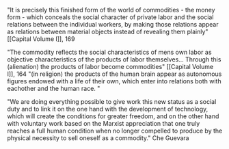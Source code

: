 

"It is precisely this finished form of the world of commodities - the money form -  which conceals the social character of private labor and the social relations between the individual workers, by making those relations appear as relations between material objects instead of revealing them plainly" [[Capital Volume I]], 169

"The commodity reflects the social characteristics of mens own labor as objective characteristics of the products of labor themselves... Through this (alienation) the products of labor become commodities" [[Capital Volume I]], 164
"(in religion) the products of the human brain appear as autonomous figures endowed with a life of their own, which enter into relations both with eachother and the human race. "




"We are doing everything possible to give work this new status as a social duty and to link it on the one hand with the development of technology, which will create the conditions for greater freedom, and on the other hand with voluntary work based on the Marxist appreciation that one truly reaches a full human condition when no longer compelled to produce by the physical necessity to sell oneself as a commodity." 
	Che Guevara